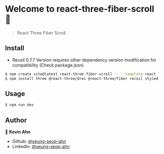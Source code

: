 # Welcome to react-three-fiber-scroll 👋

> React Three Fiber Scroll

## Install

- Recoil 0.7.7 Version requires other dependency version modification for compatibility (Check package.json)

```sh
$ npm create vite@latest react-three-fiber-scroll -- --template react
$ npm install three @react-three/drei @react-three/fiber recoil styled-components
```

## Usage

```sh
$ npm run dev
```

## Author

👤 **Kevin Ahn**

* Github: [@seung-seop-ahn](https://github.com/seung-seop-ahn)
* LinkedIn: [@seung-seop-ahn](https://linkedin.com/in/seung-seop-ahn)
